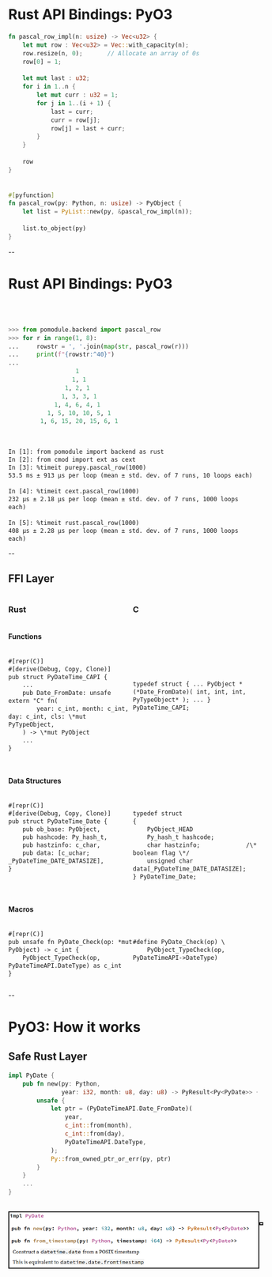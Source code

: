 # Rust API Bindings: PyO3

```rust
fn pascal_row_impl(n: usize) -> Vec<u32> {
    let mut row : Vec<u32> = Vec::with_capacity(n);
    row.resize(n, 0);       // Allocate an array of 0s
    row[0] = 1;

    let mut last : u32;
    for i in 1..n {
        let mut curr : u32 = 1;
        for j in 1..(i + 1) {
            last = curr;
            curr = row[j];
            row[j] = last + curr;
        }
    }

    row
}


#[pyfunction]
fn pascal_row(py: Python, n: usize) -> PyObject {
    let list = PyList::new(py, &pascal_row_impl(n));

    list.to_object(py)
}
```

--

# Rust API Bindings: PyO3

<br/><br/>
```python
>>> from pomodule.backend import pascal_row
>>> for r in range(1, 8):
...     rowstr = ', '.join(map(str, pascal_row(r)))
...     print(f"{rowstr:^40}")
...
                   1
                  1, 1
                1, 2, 1
               1, 3, 3, 1
             1, 4, 6, 4, 1
           1, 5, 10, 10, 5, 1
         1, 6, 15, 20, 15, 6, 1
```

<br>

```
In [1]: from pomodule import backend as rust
In [2]: from cmod import ext as cext
In [3]: %timeit purepy.pascal_row(1000)
53.5 ms ± 913 µs per loop (mean ± std. dev. of 7 runs, 10 loops each)

In [4]: %timeit cext.pascal_row(1000)
232 µs ± 2.18 µs per loop (mean ± std. dev. of 7 runs, 1000 loops each)

In [5]: %timeit rust.pascal_row(1000)
408 µs ± 2.28 µs per loop (mean ± std. dev. of 7 runs, 1000 loops each)
```

--

## FFI Layer

<div style="display: flex; justify-content: space-between;">
<div style="width: 50%">
<h3>Rust</h3>
</div>
<div style="width: 50%">
<h3>C</h3>
</div>
</div>

#### Functions
<div style="display: flex; justify-content: space-between;">
<div style="width: 50%">
<pre>
<code class="lang-rust hljs">#[repr(C)]
#[derive(Debug, Copy, Clone)]
pub struct PyDateTime_CAPI {
    ...
    pub Date_FromDate: unsafe extern "C" fn(
        year: c_int, month: c_int, day: c_int, cls: \*mut PyTypeObject,
    ) -> \*mut PyObject
    ...
}</code></pre>
</div>
<div style="width: 50%">
<pre>
<code class="lang-C hljs">

typedef struct {
    ...
    PyObject \*(\*Date_FromDate)(
        int, int, int, PyTypeObject\*
    );
    ...
} PyDateTime_CAPI;</code></pre>
</div>
</div>

<br>

#### Data Structures
<div style="display: flex; justify-content: space-between;">
<div style="width: 50%">
<pre>
<code class="lang-rust hljs">#[repr(C)]
#[derive(Debug, Copy, Clone)]
pub struct PyDateTime_Date {
    pub ob_base: PyObject,
    pub hashcode: Py_hash_t,
    pub hastzinfo: c_char,
    pub data: [c_uchar; _PyDateTime_DATE_DATASIZE],
}</code></pre>
</div>
<div style="width: 50%">
<pre>
<code class="lang-C hljs">
typedef struct
{
    PyObject_HEAD
    Py_hash_t hashcode;
    char hastzinfo;             /\* boolean flag \*/
    unsigned char data[_PyDateTime_DATE_DATASIZE];
} PyDateTime_Date;</code></pre>
</div>
</div>

<br>

#### Macros
<div style="display: flex; justify-content: space-between;">
<div style="width: 50%">
<pre>
<code class="lang-rust hljs">#[repr(C)]
pub unsafe fn PyDate_Check(op: *mut PyObject) -> c_int {
    PyObject_TypeCheck(op, PyDateTimeAPI.DateType) as c_int
}</code></pre>
</div>
<div style="width: 50%">
<pre>
<code class="lang-C hljs">
#define PyDate_Check(op) \
    PyObject_TypeCheck(op, PyDateTimeAPI->DateType)

</code></pre>
</div>
</div>

--

# PyO3: How it works

## Safe Rust Layer

```rust
impl PyDate {
    pub fn new(py: Python,
               year: i32, month: u8, day: u8) -> PyResult<Py<PyDate>> {
        unsafe {
            let ptr = (PyDateTimeAPI.Date_FromDate)(
                year,
                c_int::from(month),
                c_int::from(day),
                PyDateTimeAPI.DateType,
            );
            Py::from_owned_ptr_or_err(py, ptr)
        }
    }
    ...
}
```
<br/>

<div style="display: flex; justify-content: space-around;">
<img src="images/PyDateAPI.png"
    alt="PyDate API showing 'new' and 'from_timestamp'"
    style="border-color:black; border: 2px solid;"/>

<img src="images/PyDateAccessTrait.png"
    alt="Showing the PyDateAccess trait to get the individual components"
    style="border-color:black; border: 2px solid;"/>

</div>
